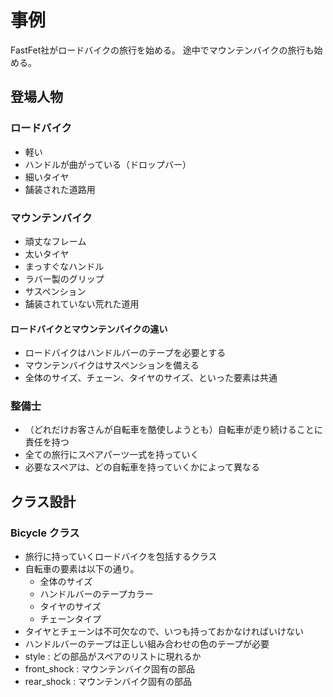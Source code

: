 # 事例

FastFet社がロードバイクの旅行を始める。
途中でマウンテンバイクの旅行も始める。

## 登場人物

### ロードバイク

- 軽い
- ハンドルが曲がっている（ドロップバー）
- 細いタイヤ
- 舗装された道路用

### マウンテンバイク

- 頑丈なフレーム
- 太いタイヤ
- まっすぐなハンドル
- ラバー製のグリップ
- サスペンション
- 舗装されていない荒れた道用

#### ロードバイクとマウンテンバイクの違い

- ロードバイクはハンドルバーのテープを必要とする
- マウンテンバイクはサスペンションを備える
- 全体のサイズ、チェーン、タイヤのサイズ、といった要素は共通

### 整備士

- （どれだけお客さんが自転車を酷使しようとも）自転車が走り続けることに責任を持つ
- 全ての旅行にスペアパーツ一式を持っていく
- 必要なスペアは、どの自転車を持っていくかによって異なる

## クラス設計

### Bicycle クラス

- 旅行に持っていくロードバイクを包括するクラス
- 自転車の要素は以下の通り。
  - 全体のサイズ
  - ハンドルバーのテープカラー
  - タイヤのサイズ
  - チェーンタイプ
- タイヤとチェーンは不可欠なので、いつも持っておかなければいけない
- ハンドルバーのテープは正しい組み合わせの色のテープが必要
- style : どの部品がスペアのリストに現れるか
- front_shock : マウンテンバイク固有の部品
- rear_shock : マウンテンバイク固有の部品

